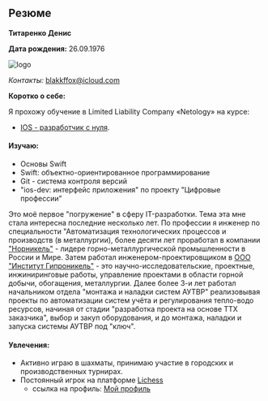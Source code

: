 
## Резюме

**Титаренко Денис**

**Дата рождения:** 26.09.1976

![logo](file:///Users/denistitarenko/Documents/Git/Kursovoy/img/chess.jpg)

*Контакты:* blakkffox@icloud.com

**Коротко о себе:**


Я прохожу обучение в Limited Liability Company «Netology»
на курсе: 
*  [IOS - разработчик с нуля](https://netology.ru/programs/ios-developer#/lessons). 

 #### Изучаю:
* Основы Swift
* Swift: объектно-ориентированное программирование
* Git - система контроля версий
* "ios-dev: интерфейс приложения" по проекту "Цифровые профессии"

Это моё первое "погружение" в сферу IT-разработки. Тема эта мне стала интересна последние несколько лет. По профессии я инженер по специальности "Автоматизация технологических процессов и производств (в металлургии), более десяти лет проработал в компании ["Норникель"](https://www.nornickel.ru) - лидере горно-металлургической промышленности в России и Мире. Затем работал инженером-проектировщиком в [ООО "Институт Гипроникель"](http://www.nickel.spb.ru/index.html) - это научно-исследовательские, проектные, инжиниринговые работы, управление проектами в области горной добычи, обогащения, металлургии. Далее более 3-и лет работал начальником отдела "монтажа и наладки систем АУТВР" реализовывая проекты по автоматизации систем учёта и регулирования тепло-водо ресурсов, начиная от стадии "разработка проекта на основе ТТХ заказчика", выбор и закуп оборудования, и до монтажа, наладки и запуска системы АУТВР под "ключ".

#### Увлечения:
* Активно играю в шахматы, принимаю участие в городских и производственных турнирах.
* Постоянный игрок на платформе [Lichess](https://lichess.org)
	* ссылка на профиль: [Мой профиль](https://lichess.org/@/BlakkFFox)


 	



